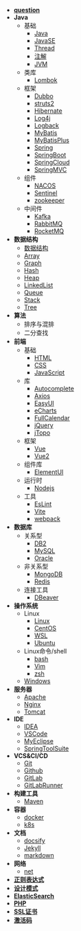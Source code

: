 - [**question**](doc/question.md)
- **Java**
  - 基础
    - [Java](doc/Java.md)
    - [JavaSE](doc/JavaSE.md)
    - [Thread](doc/Thread.md)
    - [注解](doc/annotation.md)
    - [JVM](doc/JVM.md)
  - 类库
    - [Lombok](doc/Lombok.md)
  - 框架
    - [Dubbo](doc/Dubbo.md)
    - [struts2](doc/struts2.md)
    - [Hibernate](doc/Hibernate.md)
    - [Log4j](doc/Log4j.md)
    - [Logback](doc/Logback.md)
    - [MyBatis](doc/MyBatis.md)
    - [MyBatisPlus](doc/MyBatisPlus.md)
    - [Spring](doc/Spring.md)
    - [SpringBoot](doc/SpringBoot.md)
    - [SpringCloud](doc/SpringCloud.md)
    - [SpringMVC](doc/SpringMVC.md)
  - 组件
    - [NACOS](doc/nacos.md)
    - [Sentinel](doc/Sentinel.md)
    - [zookeeper](doc/zookeeper.md)
  - 中间件
    - [Kafka](doc/Kafka.md)
    - [RabbitMQ](doc/RabbitMQ.md)
    - [RocketMQ](doc/RocketMQ.md)
- **数据结构**
  - [数据结构](doc/dataStructure.md)
  - [Array](doc/Array.md)
  - [Graph](doc/Graph.md)
  - [Hash](doc/Hash.md)
  - [Heap](doc/Heap.md)
  - [LinkedList](doc/LinkedList.md)
  - [Queue](doc/Queue.md)
  - [Stack](doc/Stack.md)
  - [Tree](doc/Tree.md)
- **算法**
  - 排序与混排
  - 二分查找
- **前端**
  - 基础
    - [HTML](doc/HTML.md)
    - [CSS](doc/CSS.md)
    - [JavaScript](doc/JavaScript.md)
  - 库
    - [Autocomplete](doc/Autocomplete.md)
    - [Axios](doc/Axios.md)
    - [EasyUI](doc/EasyUI.md)
    - [eCharts](doc/eCharts.md)
    - [FullCalendar](doc/FullCalendar.md)
    - [jQuery](doc/jQuery.md)
    - [jTopo](doc/jTopo.md)
  - 框架
    - [Vue](doc/Vue.md)
    - [Vue2](doc/Vue2.md)
  - 组件库
    - [ElementUI](doc/ElementUI.md)
  - 运行时
    - [Nodejs](doc/Nodejs.md)
  - 工具
    - [EsLint](doc/EsLint.md)
    - [Vite](doc/vite.md)
    - [webpack](doc/webpack.md)
- **数据库**
  - 关系型
    - [DB2](doc/DB2.md)
    - [MySQL](doc/MySQL.md)
    - [Oracle](doc/Oracle.md)
  - 非关系型
    - [MongoDB](doc/MongoDB.md)
    - [Redis](doc/Redis.md)
  - 连接工具
    - [DBeaver](doc/DBeaver.md)
- **操作系统**
  - Linux
    - [Linux](doc/Linux.md)
    - [CentOS](doc/CentOS.md)
    - [WSL](doc/WSL.md)
    - [Ubuntu](doc/Ubuntu.md)
  - Linux命令/shell
    - [bash](doc/bash.md)
    - [Vim](doc/Vim.md)
    - [zsh](doc/zsh.md)
  - [Windows](doc/Windows.md)
- **服务器**
  - [Apache](doc/Apache.md)
  - [Nginx](doc/Nginx.md)
  - [Tomcat](doc/Tomcat.md)
- **IDE**
  - [IDEA](doc/IDEA.md)
  - [VSCode](doc/VSCode.md)
  - [MyEclipse](doc/MyEclipse.md)
  - [SpringToolSuite](doc/SpringToolSuite.md)
- **VCS&CI/CD**
  - [Git](doc/Git.md)
  - [Github](doc/Github.md)
  - [GitLab](doc/GitLab.md)
  - [GitLabRunner](doc/GitLabRunner.md)
- **构建工具**
  - [Maven](doc/Maven.md)
- **容器**
  - [docker](doc/docker.md)
  - [k8s](doc/k8s.md)
- **文档**
  - [docsify](doc/docsify.md)
  - [Jekyll](doc/Jekyll.md)
  - [markdown](doc/markdown.md)
- **网络**
  - [net](doc/net.md)
- [**正则表达式**](doc/regex.md)
- [**设计模式**](doc/designPattern.md)
- [**ElasticSearch**](doc/ElasticSearch.md)
- [**PHP**](doc/PHP.md)
- [**SSL证书**](doc/sslCert.md)
- [**激活码**](doc/jihuoma.md)
